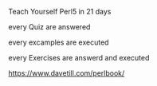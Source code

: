 Teach Yourself Perl5 in 21 days

every Quiz are answered

every excamples are executed

every Exercises are answerd and executed

https://www.davetill.com/perlbook/
